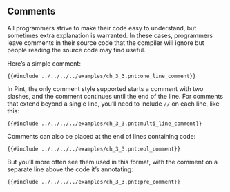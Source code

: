 ## Comments

All programmers strive to make their code easy to understand, but sometimes extra explanation is
warranted. In these cases, programmers leave comments in their source code that the compiler will
ignore but people reading the source code may find useful.

Here’s a simple comment:

```pint
{{#include ../../../../examples/ch_3_3.pnt:one_line_comment}}
```

In Pint, the only comment style supported starts a comment with two slashes, and the comment
continues until the end of the line. For comments that extend beyond a single line, you’ll need to
include `//` on each line, like this:

```pint
{{#include ../../../../examples/ch_3_3.pnt:multi_line_comment}}
```

Comments can also be placed at the end of lines containing code:

```pint
{{#include ../../../../examples/ch_3_3.pnt:eol_comment}}
```

But you’ll more often see them used in this format, with the comment on a separate line above the
code it’s annotating:

```pint
{{#include ../../../../examples/ch_3_3.pnt:pre_comment}}
```
